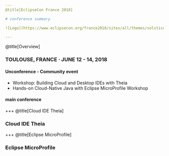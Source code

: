 ```yaml
---
@title[EclipseCon France 2018]

# conference summary

![Logo](https://www.eclipsecon.org/france2018/sites/all/themes/solstice/_themes/solstice_eclipsecon_france2018/logo.png)

---
```

@title[Overview]

### TOULOUSE, FRANCE · JUNE 12 - 14, 2018

#### Unconference - Community event

- Workshop: Building Cloud and Desktop IDEs with Theia
- Hands-on Cloud-Native Java with Eclipse MicroProfile Workshop

#### main conference

+++
@title[Cloud IDE Theia]

### Cloud IDE Theia

+++
@title[Eclipse MicroProfile]

### Eclipse MicroProfile